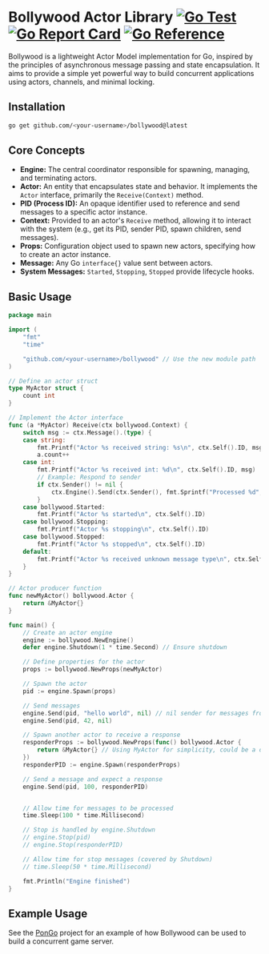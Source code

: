 
# Bollywood Actor Library [![Go Test](https://github.com/<your-username>/bollywood/actions/workflows/test.yml/badge.svg)](https://github.com/<your-username>/bollywood/actions/workflows/test.yml) [![Go Report Card](https://goreportcard.com/badge/github.com/<your-username>/bollywood)](https://goreportcard.com/report/github.com/<your-username>/bollywood) [![Go Reference](https://pkg.go.dev/badge/github.com/<your-username>/bollywood.svg)](https://pkg.go.dev/github.com/<your-username>/bollywood)

Bollywood is a lightweight Actor Model implementation for Go, inspired by the principles of asynchronous message passing and state encapsulation. It aims to provide a simple yet powerful way to build concurrent applications using actors, channels, and minimal locking.

## Installation

```bash
go get github.com/<your-username>/bollywood@latest
```

## Core Concepts

*   **Engine:** The central coordinator responsible for spawning, managing, and terminating actors.
*   **Actor:** An entity that encapsulates state and behavior. It implements the `Actor` interface, primarily the `Receive(Context)` method.
*   **PID (Process ID):** An opaque identifier used to reference and send messages to a specific actor instance.
*   **Context:** Provided to an actor's `Receive` method, allowing it to interact with the system (e.g., get its PID, sender PID, spawn children, send messages).
*   **Props:** Configuration object used to spawn new actors, specifying how to create an actor instance.
*   **Message:** Any Go `interface{}` value sent between actors.
*   **System Messages:** `Started`, `Stopping`, `Stopped` provide lifecycle hooks.

## Basic Usage

```go
package main

import (
	"fmt"
	"time"

	"github.com/<your-username>/bollywood" // Use the new module path
)

// Define an actor struct
type MyActor struct {
	count int
}

// Implement the Actor interface
func (a *MyActor) Receive(ctx bollywood.Context) {
	switch msg := ctx.Message().(type) {
	case string:
		fmt.Printf("Actor %s received string: %s\n", ctx.Self().ID, msg)
		a.count++
	case int:
		fmt.Printf("Actor %s received int: %d\n", ctx.Self().ID, msg)
		// Example: Respond to sender
		if ctx.Sender() != nil {
			ctx.Engine().Send(ctx.Sender(), fmt.Sprintf("Processed %d", msg), ctx.Self())
		}
	case bollywood.Started:
        fmt.Printf("Actor %s started\n", ctx.Self().ID)
    case bollywood.Stopping:
        fmt.Printf("Actor %s stopping\n", ctx.Self().ID)
    case bollywood.Stopped:
        fmt.Printf("Actor %s stopped\n", ctx.Self().ID)
	default:
		fmt.Printf("Actor %s received unknown message type\n", ctx.Self().ID)
	}
}

// Actor producer function
func newMyActor() bollywood.Actor {
	return &MyActor{}
}

func main() {
	// Create an actor engine
	engine := bollywood.NewEngine()
	defer engine.Shutdown(1 * time.Second) // Ensure shutdown

	// Define properties for the actor
	props := bollywood.NewProps(newMyActor)

	// Spawn the actor
	pid := engine.Spawn(props)

	// Send messages
	engine.Send(pid, "hello world", nil) // nil sender for messages from outside actors
	engine.Send(pid, 42, nil)

    // Spawn another actor to receive a response
    responderProps := bollywood.NewProps(func() bollywood.Actor {
        return &MyActor{} // Using MyActor for simplicity, could be a different type
    })
    responderPID := engine.Spawn(responderProps)

    // Send a message and expect a response
    engine.Send(pid, 100, responderPID)


	// Allow time for messages to be processed
	time.Sleep(100 * time.Millisecond)

	// Stop is handled by engine.Shutdown
	// engine.Stop(pid)
    // engine.Stop(responderPID)

	// Allow time for stop messages (covered by Shutdown)
	// time.Sleep(50 * time.Millisecond)

    fmt.Println("Engine finished")
}

```

## Example Usage

See the [PonGo](https://github.com/lguibr/pongo) project for an example of how Bollywood can be used to build a concurrent game server.
